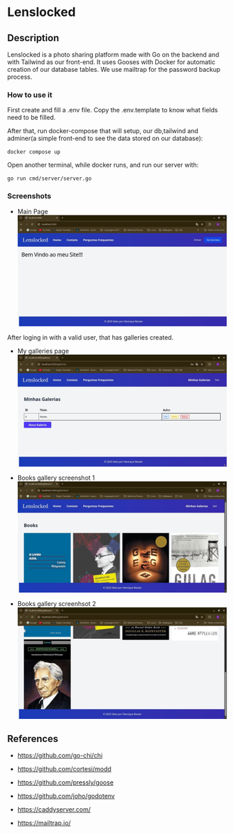 # Lenslocked 

## Description

Lenslocked is a photo sharing platform made with Go on the backend and with Tailwind as our front-end. It uses Gooses with Docker for automatic creation of our database tables. We use mailtrap for the password backup process.

### How to use it  
First create and fill a  .env file. Copy the .env.template to know what fields  need to be filled.

After that, run docker-compose that will setup, our db,tailwind and adminer(a simple front-end to see the data stored on our database):
    
    docker compose up 

Open another terminal, while docker runs, and run our server with:

    go run cmd/server/server.go


### Screenshots

* Main Page
![image1](screenshots/screen1.jpg)

After loging in with a valid user, that has galleries created.

* My galleries page
![image6](screenshots/screen6.jpg)

* Books gallery screenshot 1 
![image7](screenshots/screen7.jpg)

* Books gallery screenhsot 2
![image8](screenshots/screen8.jpg)

## References 

* https://github.com/go-chi/chi

* https://github.com/cortesi/modd

* https://github.com/pressly/goose

* https://github.com/joho/godotenv

* https://caddyserver.com/

* https://mailtrap.io/
